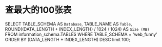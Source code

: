 # 查最大的100张表

SELECT TABLE_SCHEMA AS `Database`,
TABLE_NAME AS `Table`,
ROUND((DATA_LENGTH + INDEX_LENGTH) / 1024 / 1024) AS `Size (MB)`
FROM information_schema.TABLES WHERE TABLE_SCHEMA = 'web_funny'
ORDER BY (DATA_LENGTH + INDEX_LENGTH) DESC limit 100;